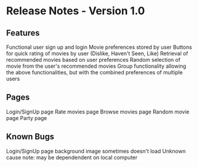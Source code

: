 # Release Notes - Version 1.0

## Features
Functional user sign up and login
Movie preferences stored by user
Buttons for quick rating of movies by user (Dislike, Haven't Seen, Like)
Retrieval of recommended movies based on user preferences
Random selection of movie from the user's recommended movies
Group functionality allowing the above functionalities, but with the combined preferences of multiple users

## Pages
Login/SignUp page
Rate movies page
Browse movies page
Random movie page
Party page

## Known Bugs
Login/SignUp page background image sometimes doesn't load
    Unknown cause
    note: may be dependendent on local computer
